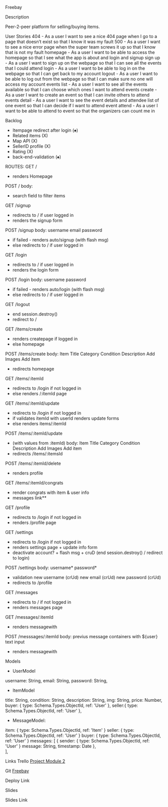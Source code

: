 Freebay

Description

Peer-2-peer platform for selling/buying items.

User Stories
404 - As a user I want to see a nice 404 page when I go to a page that doesn’t exist so that I know it was my fault
500 - As a user I want to see a nice error page when the super team screws it up so that I know that is not my fault
homepage - As a user I want to be able to access the homepage so that I see what the app is about and login and signup
sign up - As a user I want to sign up on the webpage so that I can see all the events that I could attend
login - As a user I want to be able to log in on the webpage so that I can get back to my account
logout - As a user I want to be able to log out from the webpage so that I can make sure no one will access my account
events list - As a user I want to see all the events available so that I can choose which ones I want to attend
events create - As a user I want to create an event so that I can invite others to attend
events detail - As a user I want to see the event details and attendee list of one event so that I can decide if I want to attend
event attend - As a user I want to be able to attend to event so that the organizers can count me in


Backlog

- Itempage redirect after login (♠)
- Related items (X)
- Map API (X)
- SellerID profile (X)
- Rating (X)
- back-end-validation (♠)


ROUTES:
GET /
- renders Homepage

POST /
body:
- search field to filter items


GET /signup
- redirects to / if user logged in
- renders the signup form 

POST /signup
body:
username
email
password
- if failed - renders auto/signup (with flash msg)
- else redirects to / if user logged in


GET /login
- redirects to / if user logged in
- renders the login form 

POST /login
body:
username
password
- if failed - renders auto/login (with flash msg)
- else redirects to / if user logged in

GET /logout
- end session.destroy()
- redirect to /


GET /items/create
- renders createpage if logged in
- else homepage

POST /items/create
body:
Item Title
Category
Condition
Description
Add Images
Add item
- redirects homepage

GET /items/:itemId
- redirects to /login if not logged in
- else renders /:itemId page

GET /items/:itemId/update
- redirects to /login if not logged in
- if validates itemId with userId renders update forms
- else renders items/:itemId

POST /items/:itemId/update
- (with values from :itemId)
body:
Item Title
Category
Condition
Description
Add Images
Add item
- redirects /items/:itemsId

POST /items/:itemId/delete
 - renders profile

GET /items/:itemId/congrats
- render congrats with item & user info
- messages link**

GET /profile
- redirects to /login if not logged in
- renders /profile page

GET /settings
- redirects to /login if not logged in
- renders settings page + update info form
- deactivate account? + flash msg + cruD (end session.destroy() / redirect to login)

POST /settings
body:
username*
password*
- validation
new username (crUd)
new email (crUd)
new password (crUd)
- redirects to /profile

GET /messages
- redirects to / if not logged in
- renders messages page

GET /messages/:itemId
 - renders messagewith

POST /messsages/:itemId
body:
previus message containers with ${user}
text input
- renders messagewith




Models

- UserModel

username: String,
email: String,
password: String,



- ItemModel

title: String,
condition: String,
description: String,
img: String,
price: Number,
buyer: {
      type: Schema.Types.ObjectId,
      ref: 'User'
},
seller:{
      type: Schema.Types.ObjectId,
      ref: 'User'
},


- MessageModel:

item: {
  type: Schema.Types.ObjectId,
  ref: 'Item'
}
seller: {
  type: Schema.Types.ObjectId,
  ref: 'User'
}
buyer: {
  type: Schema.Types.ObjectId,
  ref: 'User'
}
messages: [
  {
    sender:  {
      type: Schema.Types.ObjectId,
      ref: 'User'
    }
    message: String,
    timestamp: Date
  },  
],

Links
Trello
<a href="https://trello.com/b/zuRwQAeL/ironhack">Project Module 2</a>


Git
<a href="https://github.com/chipicuajo/freebay">Freebay</a>


Deploy Link

Slides


Slides Link
